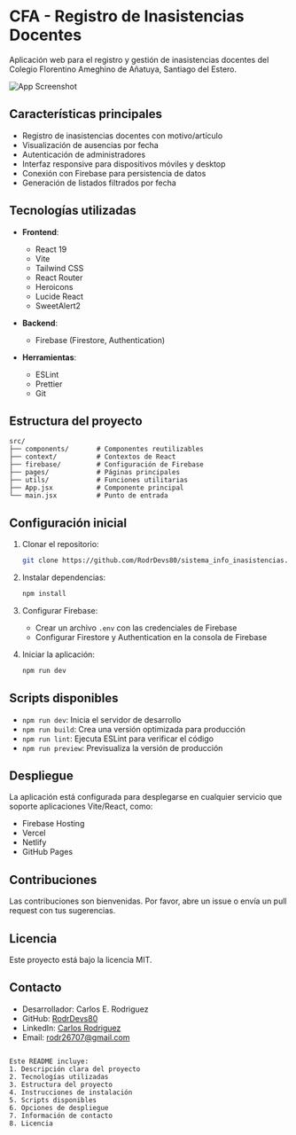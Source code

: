 # CFA - Registro de Inasistencias Docentes

Aplicación web para el registro y gestión de inasistencias docentes del Colegio Florentino Ameghino de Añatuya, Santiago del Estero.

![App Screenshot](https://cdn-icons-png.flaticon.com/512/4472/4472550.png)

## Características principales

- Registro de inasistencias docentes con motivo/artículo
- Visualización de ausencias por fecha
- Autenticación de administradores
- Interfaz responsive para dispositivos móviles y desktop
- Conexión con Firebase para persistencia de datos
- Generación de listados filtrados por fecha

## Tecnologías utilizadas

- **Frontend**:

  - React 19
  - Vite
  - Tailwind CSS
  - React Router
  - Heroicons
  - Lucide React
  - SweetAlert2

- **Backend**:

  - Firebase (Firestore, Authentication)

- **Herramientas**:
  - ESLint
  - Prettier
  - Git

## Estructura del proyecto

```
src/
├── components/       # Componentes reutilizables
├── context/          # Contextos de React
├── firebase/         # Configuración de Firebase
├── pages/            # Páginas principales
├── utils/            # Funciones utilitarias
├── App.jsx           # Componente principal
└── main.jsx          # Punto de entrada
```

## Configuración inicial

1. Clonar el repositorio:

   ```bash
   git clone https://github.com/RodrDevs80/sistema_info_inasistencias.git
   ```

2. Instalar dependencias:

   ```bash
   npm install
   ```

3. Configurar Firebase:

   - Crear un archivo `.env` con las credenciales de Firebase
   - Configurar Firestore y Authentication en la consola de Firebase

4. Iniciar la aplicación:
   ```bash
   npm run dev
   ```

## Scripts disponibles

- `npm run dev`: Inicia el servidor de desarrollo
- `npm run build`: Crea una versión optimizada para producción
- `npm run lint`: Ejecuta ESLint para verificar el código
- `npm run preview`: Previsualiza la versión de producción

## Despliegue

La aplicación está configurada para desplegarse en cualquier servicio que soporte aplicaciones Vite/React, como:

- Firebase Hosting
- Vercel
- Netlify
- GitHub Pages

## Contribuciones

Las contribuciones son bienvenidas. Por favor, abre un issue o envía un pull request con tus sugerencias.

## Licencia

Este proyecto está bajo la licencia MIT.

## Contacto

- Desarrollador: Carlos E. Rodriguez
- GitHub: [RodrDevs80](https://github.com/RodrDevs80)
- LinkedIn: [Carlos Rodriguez](https://www.linkedin.com/in/carlos-rodriguez-developerwebjr/)
- Email: rodr26707@gmail.com

```

Este README incluye:
1. Descripción clara del proyecto
2. Tecnologías utilizadas
3. Estructura del proyecto
4. Instrucciones de instalación
5. Scripts disponibles
6. Opciones de despliegue
7. Información de contacto
8. Licencia

```
